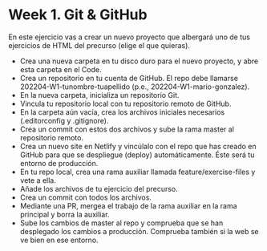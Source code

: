 # Week 1. Git & GitHub

En este ejercicio vas a crear un nuevo proyecto que albergará uno de tus ejercicios de HTML del precurso (elige el que quieras).

-   Crea una nueva carpeta en tu disco duro para el nuevo proyecto, y abre esta carpeta en el Code.
-   Crea un repositorio en tu cuenta de GitHub. El repo debe llamarse 202204-W1-tunombre-tuapellido (p.e., 202204-W1-mario-gonzalez).
-   En la nueva carpeta, inicializa un repositorio Git.
-   Vincula tu repositorio local con tu repositorio remoto de GitHub.
-   En la carpeta aún vacía, crea los archivos iniciales necesarios (.editorconfig y .gitignore).
-   Crea un commit con estos dos archivos y sube la rama master al repositorio remoto.
-   Crea un nuevo site en Netlify y vincúlalo con el repo que has creado en GitHub para que se despliegue (deploy) automáticamente. Éste será tu entorno de producción.
-   En tu repo local, crea una rama auxiliar llamada feature/exercise-files y vete a ella.
-   Añade los archivos de tu ejercicio del precurso.
-   Crea un commit con todos los archivos.
-   Mediante una PR, mergea el trabajo de la rama auxiliar en la rama principal y borra la auxiliar.
-   Sube los cambios de master al repo y comprueba que se han desplegado los cambios a producción. Comprueba también si la web se ve bien en ese entorno.
